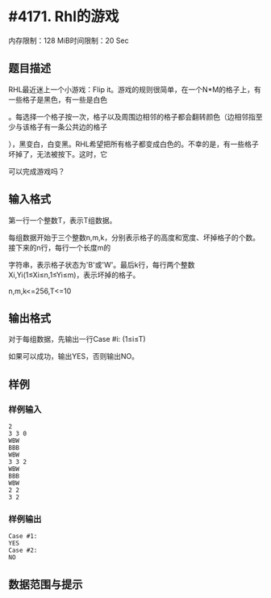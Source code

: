 # #4171. Rhl的游戏

内存限制：128 MiB时间限制：20 Sec

## 题目描述

RHL最近迷上一个小游戏：Flip it。游戏的规则很简单，在一个N*M的格子上，有一些格子是黑色，有一些是白色

。每选择一个格子按一次，格子以及周围边相邻的格子都会翻转颜色（边相邻指至少与该格子有一条公共边的格子

），黑变白，白变黑。RHL希望把所有格子都变成白色的。不幸的是，有一些格子坏掉了，无法被按下。这时，它

可以完成游戏吗？

## 输入格式

第一行一个整数T，表示T组数据。

每组数据开始于三个整数n,m,k，分别表示格子的高度和宽度、坏掉格子的个数。接下来的n行，每行一个长度m的

字符串，表示格子状态为'B'或'W'。最后k行，每行两个整数Xi,Yi(1&le;Xi&le;n,1&le;Yi&le;m)，表示坏掉的格子。

n,m,k<=256,T<=10

## 输出格式

对于每组数据，先输出一行Case #i: (1&le;i&le;T)

如果可以成功，输出YES，否则输出NO。

## 样例

### 样例输入

    
    2
    3 3 0
    WBW
    BBB
    WBW
    3 3 2
    WBW
    BBB
    WBW
    2 2
    3 2
    

### 样例输出

    
    Case #1:
    YES
    Case #2:
    NO
    

## 数据范围与提示
